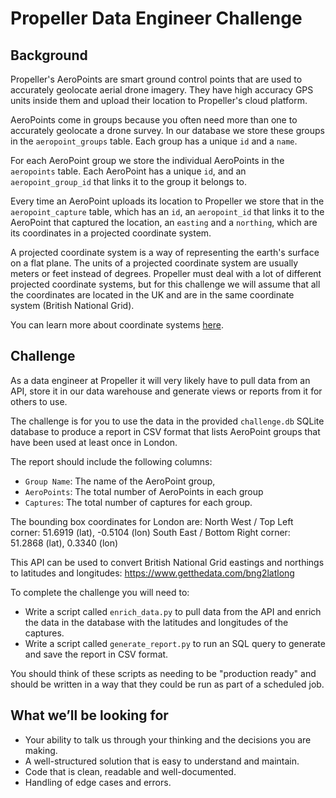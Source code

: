 # Propeller Data Engineer Challenge

## Background

Propeller's AeroPoints are smart ground control points that are used to accurately geolocate aerial drone imagery. They have high accuracy GPS units inside them and upload their location to Propeller's cloud platform.

AeroPoints come in groups because you often need more than one to accurately geolocate a drone survey. In our database we store these groups in the `aeropoint_groups` table. Each group has a unique `id` and a `name`.

For each AeroPoint group we store the individual AeroPoints in the `aeropoints` table. Each AeroPoint has a unique `id`, and an `aeropoint_group_id` that links it to the group it belongs to.

Every time an AeroPoint uploads its location to Propeller we store that in the `aeropoint_capture` table, which has an `id`, an `aeropoint_id` that links it to the AeroPoint that captured the location, an `easting` and a `northing`, which are its coordinates in a projected coordinate system.

A projected coordinate system is a way of representing the earth's surface on a flat plane. The units of a projected coordinate system are usually meters or feet instead of degrees. Propeller must deal with a lot of different projected coordinate systems, but for this challenge we will assume that all the coordinates are located in the UK and are in the same coordinate system (British National Grid).

You can learn more about coordinate systems [here](https://www.propelleraero.com/blog/understanding-coordinate-systems-and-map-projections/).

## Challenge

As a data engineer at Propeller it will very likely have to pull data from an API, store it in our data warehouse and generate views or reports from it for others to use.

The challenge is for you to use the data in the provided `challenge.db` SQLite database to produce a report in CSV format that lists AeroPoint groups that have been used at least once in London.

The report should include the following columns:

- `Group Name`: The name of the AeroPoint group,
- `AeroPoints`: The total number of AeroPoints in each group
- `Captures`: The total number of captures for each group.

The bounding box coordinates for London are:
North West / Top Left corner: 51.6919 (lat), -0.5104 (lon)
South East / Bottom Right corner: 51.2868 (lat), 0.3340 (lon)

This API can be used to convert British National Grid eastings and northings to latitudes and longitudes: https://www.getthedata.com/bng2latlong

To complete the challenge you will need to:

- Write a script called `enrich_data.py` to pull data from the API and enrich the data in the database with the latitudes and longitudes of the captures.
- Write a script called `generate_report.py` to run an SQL query to generate and save the report in CSV format.

You should think of these scripts as needing to be "production ready" and should be written in a way that they could be run as part of a scheduled job.

## What we’ll be looking for

- Your ability to talk us through your thinking and the decisions you are making.
- A well-structured solution that is easy to understand and maintain.
- Code that is clean, readable and well-documented.
- Handling of edge cases and errors.
